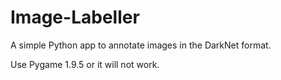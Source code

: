 # Image-Labeller
A simple Python app to annotate images in the DarkNet format.

Use Pygame 1.9.5 or it will not work.
